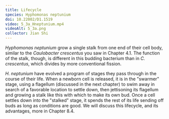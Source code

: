 ```yaml
---
title: Lifecycle
species: Hyphomonas neptunium 
doi: 10.22002/D1.1519
video: 5_3a_Hneptunium.mp4
videoAlt: 5_3a.png
collector: Jian Shi
---
```


*Hyphomonas neptunium* grow a single stalk from one end of their cell body, similar to the *Caulobacter crescentus* you saw in Chapter 4.1. The function of the stalk, though, is different in this budding bacterium than in *C. crescentus*, which divides by more conventional fission.

*H. neptunium* have evolved a program of stages they pass through in the course of their life. When a newborn cell is released, it is in the "swarmer" stage, using a flagellum (discussed in the next chapter) to swim away in search of a favorable location to settle down, then jettisoning its flagellum and growing a stalk like this with which to make its own bud. Once a cell settles down into the "stalked" stage, it spends the rest of its life sending off buds as long as conditions are good. We will discuss this lifecycle, and its advantages, more in Chapter 8.4.

